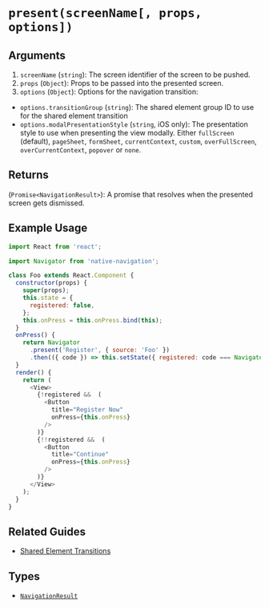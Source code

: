 # `present(screenName[, props, options])`

## Arguments

1. `screenName` (`string`): The screen identifier of the screen to be pushed.
2. `props` (`Object`): Props to be passed into the presented screen.
3. `options` (`Object`): Options for the navigation transition:
  - `options.transitionGroup` (`string`): The shared element group ID to use for the shared element 
  transition
  - `options.modalPresentationStyle` (`string`, iOS only): The presentation style to use when presenting
  the view modally. Either `fullScreen` (default), `pageSheet`, `formSheet`, `currentContext`, `custom`,
  `overFullScreen`, `overCurrentContext`, `popover` or `none`.

## Returns

(`Promise<NavigationResult>`): A promise that resolves when the presented screen gets dismissed.

## Example Usage


```js
import React from 'react';

import Navigator from 'native-navigation';

class Foo extends React.Component {
  constructor(props) {
    super(props);
    this.state = {
      registered: false,
    };
    this.onPress = this.onPress.bind(this);
  }
  onPress() {
    return Navigator
      .present('Register', { source: 'Foo' })
      .then(({ code }) => this.setState({ registered: code === Navigator.RESULT_OK })); 
  }
  render() {
    return (
      <View>
        {!registered &&  (
          <Button
            title="Register Now"
            onPress={this.onPress} 
          />
        )}
        {!!registered &&  (
          <Button
            title="Continue"
            onPress={this.onPress} 
          />
        )}
      </View>
    );
  }
}


```


## Related Guides

- [Shared Element Transitions](/docs/guides/shared-element-transitions.md)


## Types

- [`NavigationResult`](/docs/types/NavigationResult.md)
